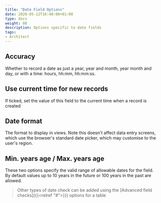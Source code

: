 ```yaml
---
title: "Date Field Options"
date: 2020-05-12T16:40:00+01:00
type: docs
weight: 80
description: Options specific to date fields
tags:
- Architect
---
```

## Accuracy
Whether to record a date as just a year, year and month, year month and day, or with a time: hours, hh:mm, hh:mm:ss.

## Use current time for new records
If ticked, set the value of this field to the current time when a record is created

## Date format
The format to display in views. Note this doesn't affect data entry screens, which use the browser's standard date picker, which may customise to the user's region.

## Min. years age / Max. years age
These two options specify the valid range of allowable dates for the field. By default values up to 10 years in the future or 100 years in the past are allowed.

> Other types of date check can be added using the [Advanced field checks]({{<relref "#">}}) options for a table
